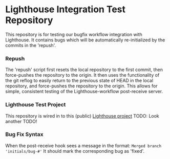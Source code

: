 # Lighthouse Integration Test Repository
This repository is for testing our bugfix workflow integration with Lighthouse. It contains bugs which will be automatically re-initialized by the commits in the 'repush'.

### Repush
The 'repush' script first resets the local repository to the first commit, then force-pushes the repository to the origin. It then uses the functionality of the git reflog to easily return to the previous state of HEAD in the local repository, and force-pushes the repository to the origin. This allows for simple, consistent testing of the Lighthouse-workflow post-receive server.

### Lighthouse Test Project
This repository is wired in to this (public) [Lighthouse project](http://gameclay.lighthouseapp.com/projects/47141-workflow-test/)
TODO: Look another TODO!
### Bug Fix Syntax
When the post-receive hook sees a message in the format:
`Merged branch 'initials/bug-#'`
It should mark the corresponding bug as 'fixed'.
